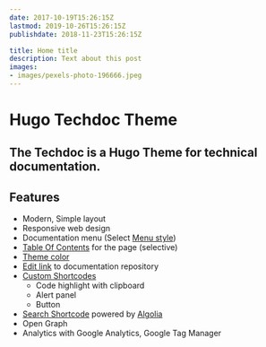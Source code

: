 ```yaml
---
date: 2017-10-19T15:26:15Z
lastmod: 2019-10-26T15:26:15Z
publishdate: 2018-11-23T15:26:15Z

title: Home title
description: Text about this post
images:
- images/pexels-photo-196666.jpeg
---
```


# Hugo Techdoc Theme

## The Techdoc is a Hugo Theme for technical documentation.

## Features

* Modern, Simple layout
* Responsive web design
* Documentation menu (Select [Menu style](archives/getting-started/screenshot/#menu-style))
* [Table Of Contents](archives/sample/table-of-contents/) for the page (selective)
* [Theme color](archives/getting-started/screenshot/#theme-color)
* [Edit link](archives/getting-started/screenshot/#edit-link) to documentation repository
* [Custom Shortcodes](archives/sample/custom-shortcodes/)
  * Code highlight with clipboard
  * Alert panel
  * Button
* [Search Shortcode](archives/sample/search-shortcode/) powered by [Algolia](https://www.algolia.com/)
* Open Graph
* Analytics with Google Analytics, Google Tag Manager
